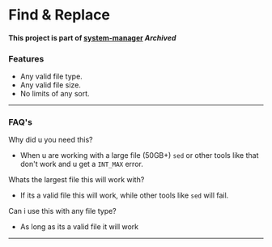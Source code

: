 # Find & Replace

#### This project is part of [system-manager](https://github.com/complexorganizations/system-manager) ***Archived***

### Features
- Any valid file type.
- Any valid file size.
- No limits of any sort.

---
### FAQ's
Why did u you need this?
- When u are working with a large file (50GB+) `sed` or other tools like that don't work and u get a `INT_MAX` error.

Whats the largest file this will work with?
- If its a valid file this will work, while other tools like `sed` will fail.

Can i use this with any file type?
- As long as its a valid file it will work

---
